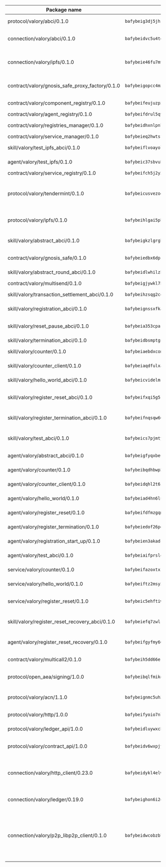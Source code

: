 | Package name                                                  | Package hash                                                  | Description                                                                                                                |
| ------------------------------------------------------------- | ------------------------------------------------------------- | -------------------------------------------------------------------------------------------------------------------------- |
| protocol/valory/abci/0.1.0                                    | `bafybeig3dj5jhsowlvg3t73kgobf6xn4nka7rkttakdb2gwsg5bp7rt7q4` | A protocol for ABCI requests and responses.                                                                                |
| connection/valory/abci/0.1.0                                  | `bafybeidvc5u4tgyi33t6md5mgw3o3xhxp3ok5lx2o7bv3upompeddqh7pq` | connection to wrap communication with an ABCI server.                                                                      |
| connection/valory/ipfs/0.1.0                                  | `bafybeie46fu7mv64q72dwzoxg77zbiv3pzsigzjk3rehjpm47cf3y77mha` | A connection responsible for uploading and downloading files from IPFS.                                                    |
| contract/valory/gnosis_safe_proxy_factory/0.1.0               | `bafybeigopcc4m5efrts4ddpqn5b3rsqgc37qcodhh4gu2fens4mtukzszm` | Gnosis Safe proxy factory (GnosisSafeProxyFactory) contract                                                                |
| contract/valory/component_registry/0.1.0                      | `bafybeifeujuzp56zzdhyvxitnaakqetcqhbqr2x6jxnhj7ahzm7pb2y7uy` | Component registry contract                                                                                                |
| contract/valory/agent_registry/0.1.0                          | `bafybeifdrul5qvk5hj4ggy63ff3smt6wc4c67srnqxxfpbz3jsgbpuavgy` | Agent registry contract                                                                                                    |
| contract/valory/registries_manager/0.1.0                      | `bafybeidhxnlpn7slku4swdeq4iw73b67tm4utlux7i7hdnhg6w7fxylylq` | Registries Manager contract                                                                                                |
| contract/valory/service_manager/0.1.0                         | `bafybeieq2hwtsf7pjyt4bv75tkluhunammvoannzrwhnbl3oc2felg4adi` | Service Manager contract                                                                                                   |
| skill/valory/test_ipfs_abci/0.1.0                             | `bafybeiflvoayolo22jvtfm3rtjmojmkdyt3sbtynuf2jc7loakdeaszhue` | IPFS e2e testing application.                                                                                              |
| agent/valory/test_ipfs/0.1.0                                  | `bafybeic37sbvuhx7phocgfjwas7qcu7556jorhgj45ltm6d6b2lxbxuw2a` | Agent for testing the ABCI connection.                                                                                     |
| contract/valory/service_registry/0.1.0                        | `bafybeifch5j2y3yefphxjm2yrasitaga24ar6k6w3bie277nfhpx3d5k7i` | Service Registry contract                                                                                                  |
| protocol/valory/tendermint/0.1.0                              | `bafybeicusvezoqlmyt6iqomcbwaz3xkhk2qf3d56q5zprmj3xdxfy64k54` | A protocol for communication between two AEAs to share tendermint configuration details.                                   |
| protocol/valory/ipfs/0.1.0                                    | `bafybeihlgai5pbmkb6mjhvgy4gkql5uvpwvxbpdowczgz4ovxat6vajrq4` | A protocol specification for IPFS requests and responses.                                                                  |
| skill/valory/abstract_abci/0.1.0                              | `bafybeigkzlgrgb4ijk6m4mjhdbeohpzemmhk63z56f6ex2nr2waj74ksv4` | The abci skill provides a template of an ABCI application.                                                                 |
| contract/valory/gnosis_safe/0.1.0                             | `bafybeiedbx6dpcwzrgs44pmdoz2knp57trmu6lqe3yqpb5eo3vac4rftym` | Gnosis Safe (GnosisSafeL2) contract                                                                                        |
| skill/valory/abstract_round_abci/0.1.0                        | `bafybeidlwhilzhl5pooyvnqvzunwscztbynvjs4rqwxax2m5nsd5azz6ti` | abstract round-based ABCI application                                                                                      |
| contract/valory/multisend/0.1.0                               | `bafybeigjywkl7hydjsrkogob3xebj2ifhqwmfhhxoeyrndzhhxi5u6amey` | MultiSend contract                                                                                                         |
| skill/valory/transaction_settlement_abci/0.1.0                | `bafybeihzsqg2cqkpe55e3hh6udgy2pnbplarmwcdpv7wf3a5rp5vp67xvy` | ABCI application for transaction settlement.                                                                               |
| skill/valory/registration_abci/0.1.0                          | `bafybeignssxfkatvywzcla4vxvznum6yyunmy2zl5tno7kauwmknc4hycq` | ABCI application for common apps.                                                                                          |
| skill/valory/reset_pause_abci/0.1.0                           | `bafybeia353cpak2glp2rip5lw5nbiqtx46apqydjbyp6vkdxh4nirhrz3e` | ABCI application for resetting and pausing app executions.                                                                 |
| skill/valory/termination_abci/0.1.0                           | `bafybeidbsmptgn54jbrumrekuwknojgxotundtbg7wc2hkrn6cxt7qwd4i` | Termination skill.                                                                                                         |
| skill/valory/counter/0.1.0                                    | `bafybeiaebdxcomrsh3wakd6upuskoc2hqxvs7tddcrdhv3mi7hk5pycbbi` | The ABCI Counter application example.                                                                                      |
| skill/valory/counter_client/0.1.0                             | `bafybeiaqdfulxamdshw7fykfkqvkpvjb5bnmhv7ffrjiwdi4ktiulklx6q` | A client for the ABCI counter application.                                                                                 |
| skill/valory/hello_world_abci/0.1.0                           | `bafybeicvidelmsyjifrqyfb7al32juk5jzpdjjomvwu3kitniz272xcgbq` | Hello World ABCI application.                                                                                              |
| skill/valory/register_reset_abci/0.1.0                        | `bafybeifxqi5g5sv6i77jogpovfrof45iuma6hi2rd33jfdq2zrimcjrqs4` | ABCI application for dummy skill that registers and resets                                                                 |
| skill/valory/register_termination_abci/0.1.0                  | `bafybeifnqsqw66w32ntgzcnjw36xxvrvnllflhkapcy7nik4hivnnhs4cq` | ABCI application for dummy skill that registers and resets                                                                 |
| skill/valory/test_abci/0.1.0                                  | `bafybeics7pjmtyryrct6cbefsxf5c6c5nodvh5s7uwchv5vzdrgaqqxvgm` | ABCI application for testing the ABCI connection.                                                                          |
| agent/valory/abstract_abci/0.1.0                              | `bafybeigfyqxbeu335zu4rmd7kksmzoutcdqrua76aeetucfiztlrylv2ia` | The abstract ABCI AEA - for testing purposes only.                                                                         |
| agent/valory/counter/0.1.0                                    | `bafybeibqdhbwp2cpj3zcnoqxthtoorcwtsvwdr64rut3tuz4amgshewara` | The ABCI Counter example as an AEA                                                                                         |
| agent/valory/counter_client/0.1.0                             | `bafybeidqhl2t6i4iiyqfbo5ijjhuxr74rbqe2yhzhgxda3bdqig52sr4cy` | The ABCI Counter example as an AEA                                                                                         |
| agent/valory/hello_world/0.1.0                                | `bafybeiad4hn6luwflaa4lwnjuicm5wz3npyypzw5wrvnixwpkricohogvu` | Hello World ABCI example.                                                                                                  |
| agent/valory/register_reset/0.1.0                             | `bafybeifdfmzgqmiiq3x7ol7d77t3hqognj2zi242ls7pzn3obr4w6xqljy` | Register reset to replicate Tendermint issue.                                                                              |
| agent/valory/register_termination/0.1.0                       | `bafybeiedof26pgmsrszhbl7znth53rkbwamqprxqj3jns6noigx7gczbi4` | Register terminate to test the termination feature.                                                                        |
| agent/valory/registration_start_up/0.1.0                      | `bafybeien3akadcn3tmukrqopcu3kljpneln73v35ik4q4qplg67i2obkx4` | Registration start-up ABCI example.                                                                                        |
| agent/valory/test_abci/0.1.0                                  | `bafybeiaifprslq4eixt4bo45epvr2xnp4pyjzolwp5fkev44pakjtbwgt4` | Agent for testing the ABCI connection.                                                                                     |
| service/valory/counter/0.1.0                                  | `bafybeifazoxtxzfjglgvzla376gk2ylubjybxkp4jigy5clk4bwzymt6ae` | A set of agents incrementing a counter                                                                                     |
| service/valory/hello_world/0.1.0                              | `bafybeiftz2msy3rgbi3oa5whdhtok42dpg5xobr4j3q2xokynq3ha6s7by` | A simple demonstration of a simple ABCI application                                                                        |
| service/valory/register_reset/0.1.0                           | `bafybeic5ehftiw6uu5hx2knc7wn7uspqaawlkcr6lfurjlbe27maoc7gpu` | Test and debug tendermint reset mechanism.                                                                                 |
| skill/valory/register_reset_recovery_abci/0.1.0               | `bafybeiefq7zwlcci2vge2fc2tv2wxbhtccfigoydmw5dr4wupdxbc6zey4` | ABCI application for dummy skill that registers and resets                                                                 |
| agent/valory/register_reset_recovery/0.1.0                    | `bafybeifgyfmy66rdff6q5dp6nsyioadhfnzujtnyvbvgi5l6fcvgkaev3a` | Agent to showcase hard reset as a recovery mechanism.                                                                      |
| contract/valory/multicall2/0.1.0                              | `bafybeih5dd66eslm7rvcewoo6wqwu2flpo7zjygr4zvldfkicoqjq5nhpi` | The MakerDAO multicall2 contract.                                                                                          |
| protocol/open_aea/signing/1.0.0                               | `bafybeibqlfmikg5hk4phzak6gqzhpkt6akckx7xppbp53mvwt6r73h7tk4` | A protocol for communication between skills and decision maker.                                                            |
| protocol/valory/acn/1.1.0                                     | `bafybeignmc5uh3vgpuckljcj2tgg7hdqyytkm6m5b6v6mxtazdcvubibva` | The protocol used for envelope delivery on the ACN.                                                                        |
| protocol/valory/http/1.0.0                                    | `bafybeifyoio7nlh5zzyn5yz7krkou56l22to3cwg7gw5v5o3vxwklibhty` | A protocol for HTTP requests and responses.                                                                                |
| protocol/valory/ledger_api/1.0.0                              | `bafybeidluywxchkacc7cz65nktqjg3y2vzzp43sw5hdhnvvonozogrmfie` | A protocol for ledger APIs requests and responses.                                                                         |
| protocol/valory/contract_api/1.0.0                            | `bafybeidv6wxpjyb2sdyibnmmum45et4zcla6tl63bnol6ztyoqvpl4spmy` | A protocol for contract APIs requests and responses.                                                                       |
| connection/valory/http_client/0.23.0                          | `bafybeidykl4elwbcjkqn32wt5h4h7tlpeqovrcq3c5bcplt6nhpznhgczi` | The HTTP_client connection that wraps a web-based client connecting to a RESTful API specification.                        |
| connection/valory/ledger/0.19.0                               | `bafybeighon6i2qfl2xrg7t3lbdzlkyo4v2a7ayvwso7m5w7pf2hvjfs2ma` | A connection to interact with any ledger API and contract API.                                                             |
| connection/valory/p2p_libp2p_client/0.1.0                     | `bafybeidwcobzb7ut3efegoedad7jfckvt2n6prcmd4g7xnkm6hp6aafrva` | The libp2p client connection implements a tcp connection to a running libp2p node as a traffic delegate to send/receive envelopes to/from agents in the DHT. |
